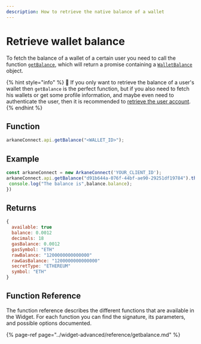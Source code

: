 ```yaml
---
description: How to retrieve the native balance of a wallet
---
```


# Retrieve wallet balance

To fetch the balance of a wallet of a certain user you need to call the function [`getBalance`](../widget-advanced/reference/getbalance.md), which will return a promise containing a [`WalletBalance`](../widget-advanced/object-type-reference/walletbalance.md) object.

{% hint style="info" %}
🧙 If you only want to retrieve the balance of a user's wallet then `getBalance` is the perfect function, but if you also need to fetch his wallets or get some profile information, and maybe even need to authenticate the user, then it is recommended to [retrieve the user account](retrieve-a-user-account.md).
{% endhint %}

## Function

```javascript
arkaneConnect.api.getBalance("<WALLET_ID>");
```

## Example

```javascript
const arkaneConnect = new ArkaneConnect('YOUR_CLIENT_ID'); 
arkaneConnect.api.getBalance("d91b644a-076f-44bf-ae90-29251df19784").then((balance) => {
 console.log("The balance is",balance.balance);
})
```

## Returns

```javascript
{
  available: true
  balance: 0.0012
  decimals: 18
  gasBalance: 0.0012
  gasSymbol: "ETH"
  rawBalance: "1200000000000000"
  rawGasBalance: "1200000000000000"
  secretType: "ETHEREUM"
  symbol: "ETH"
}
```

## Function Reference

The function reference describes the different functions that are available in the Widget. For each function you can find the signature, its parameters, and possible options documented.

{% page-ref page="../widget-advanced/reference/getbalance.md" %}

